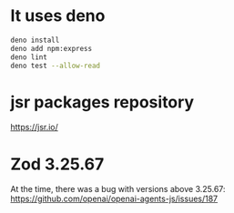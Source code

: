 # It uses deno

```sh
deno install
deno add npm:express
deno lint
deno test --allow-read
```

# jsr packages repository

https://jsr.io/

# Zod 3.25.67

At the time, there was a bug with versions above 3.25.67: https://github.com/openai/openai-agents-js/issues/187
